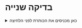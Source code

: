 # בדיקה שנייה



<div>
<details>
<summary>כאן מכניסים את הכותרת  לפני הלחיצה </summary>
טקסט פשוט 
</details>
</div>


